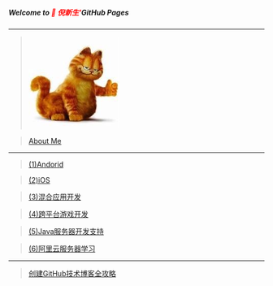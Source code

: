 ##### Welcome to <span style="color:red"> 🍎 倪新生'</span>GitHub Pages
---

>![](AboutMe/logo.png)

>[About Me](AboutMe/nixinsheng.md)

---

>[(1)Andorid](Android/Android.md)

>[(2)iOS](iOS/iOS.md)

>[(3)混合应用开发](hybridApp/hybridApp.md)

>[(4)跨平台游戏开发](Game/cocos.md)

>[(5)Java服务器开发支持](JavaServer/JavaServer.md)

>[(6)阿里云服务器学习](aliECS/阿里云服务器学习.md)

---

>[创建GitHub技术博客全攻略](http://blog.csdn.net/renfufei/article/details/37725057/)
